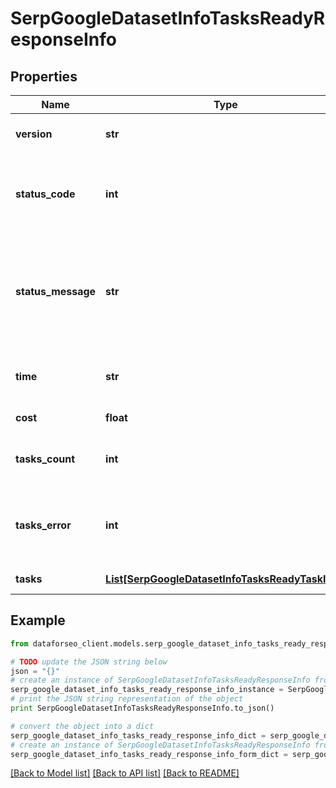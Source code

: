 # SerpGoogleDatasetInfoTasksReadyResponseInfo


## Properties

Name | Type | Description | Notes
------------ | ------------- | ------------- | -------------
**version** | **str** | the current version of the API | [optional] 
**status_code** | **int** | general status code you can find the full list of the response codes here | [optional] 
**status_message** | **str** | general informational message you can find the full list of general informational messages here | [optional] 
**time** | **str** | total execution time, seconds | [optional] 
**cost** | **float** | total tasks cost, USD | [optional] 
**tasks_count** | **int** | the number of tasks in the tasks array | [optional] 
**tasks_error** | **int** | the number of tasks in the tasks array returned with an error | [optional] 
**tasks** | [**List[SerpGoogleDatasetInfoTasksReadyTaskInfo]**](SerpGoogleDatasetInfoTasksReadyTaskInfo.md) | array of tasks | [optional] 

## Example

```python
from dataforseo_client.models.serp_google_dataset_info_tasks_ready_response_info import SerpGoogleDatasetInfoTasksReadyResponseInfo

# TODO update the JSON string below
json = "{}"
# create an instance of SerpGoogleDatasetInfoTasksReadyResponseInfo from a JSON string
serp_google_dataset_info_tasks_ready_response_info_instance = SerpGoogleDatasetInfoTasksReadyResponseInfo.from_json(json)
# print the JSON string representation of the object
print SerpGoogleDatasetInfoTasksReadyResponseInfo.to_json()

# convert the object into a dict
serp_google_dataset_info_tasks_ready_response_info_dict = serp_google_dataset_info_tasks_ready_response_info_instance.to_dict()
# create an instance of SerpGoogleDatasetInfoTasksReadyResponseInfo from a dict
serp_google_dataset_info_tasks_ready_response_info_form_dict = serp_google_dataset_info_tasks_ready_response_info.from_dict(serp_google_dataset_info_tasks_ready_response_info_dict)
```
[[Back to Model list]](../README.md#documentation-for-models) [[Back to API list]](../README.md#documentation-for-api-endpoints) [[Back to README]](../README.md)


